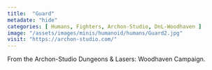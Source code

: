 ```yaml
---
title:  "Guard"
metadate: "hide"
categories: [ Humans, Fighters, Archon-Studio, DnL-Woodhaven ]
image: "/assets/images/minis/humanoid/humans/Guard2.jpg"
visit: "https://archon-studio.com/"
---
```

From the Archon-Studio Dungeons & Lasers: Woodhaven Campaign.